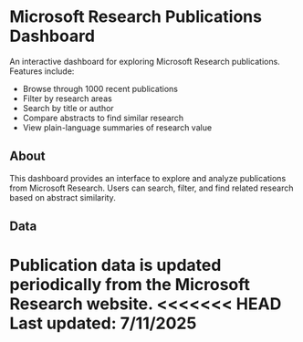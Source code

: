 # Microsoft Research Publications Dashboard

An interactive dashboard for exploring Microsoft Research publications. Features include:
- Browse through 1000 recent publications
- Filter by research areas
- Search by title or author
- Compare abstracts to find similar research
- View plain-language summaries of research value

## About
This dashboard provides an interface to explore and analyze publications from Microsoft Research. Users can search, filter, and find related research based on abstract similarity.

## Data
Publication data is updated periodically from the Microsoft Research website.
<<<<<<< HEAD
Last updated: 7/11/2025
=======

